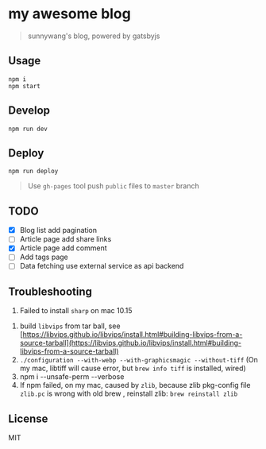# my awesome blog

> sunnywang's blog, powered by gatsbyjs

## Usage

```
npm i
npm start
```

## Develop

```
npm run dev
```

## Deploy

```shell script
npm run deploy
```

> Use `gh-pages` tool push `public` files to `master` branch

## TODO

- [x] Blog list add pagination
- [ ] Article page add share links
- [x] Article page add comment
- [ ] Add tags page
- [ ] Data fetching use external service as api backend

## Troubleshooting

1. Failed to install `sharp` on mac 10.15

1) build `libvips` from tar ball,
   see [https://libvips.github.io/libvips/install.html#building-libvips-from-a-source-tarball](https://libvips.github.io/libvips/install.html#building-libvips-from-a-source-tarball)
2) `./configuration --with-webp --with-graphicsmagic --without-tiff`
   (On my mac, libtiff will cause error, but `brew info tiff` is installed, wired)
3) npm i --unsafe-perm --verbose
4) If npm failed, on my mac, caused by `zlib`, because zlib pkg-config file `zlib.pc` is wrong with old brew
   , reinstall zlib: `brew reinstall zlib`

## License

MIT
